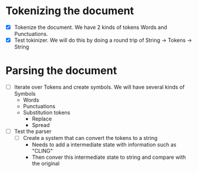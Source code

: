 # Tokenizing the document
+ [x] Tokenize the document. We have 2 kinds of tokens Words and Punctuations.
+ [x] Test tokinizer. We will do this by doing a round trip of String -> Tokens -> String
# Parsing the document
+ [ ] Iterate over Tokens and create symbols. We will have several kinds of Symbols
    + Words
    + Punctuations
    + Substitution tokens
        + Replace
        + Spread
+ [ ] Test the parser
    + [ ] Create a system that can convert the tokens to a string
        + Needs to add a intermediate state with information such as "CLING"
        + Then conver this intermediate state to string and compare with the original
